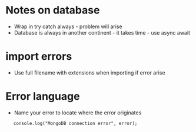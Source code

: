 # Notes on database

- Wrap in try catch always - problem will arise
- Database is always in another continent - it takes time - use async await

# import errors

- Use full filename with extensions when importing if error arise

# Error language

- Name your error to locate where the error originates
 ```
    console.log("MongoDB connection error", error);
 ```